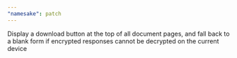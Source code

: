 ```yaml
---
"namesake": patch
---
```


Display a download button at the top of all document pages, and fall back to a blank form if encrypted responses cannot be decrypted on the current device
